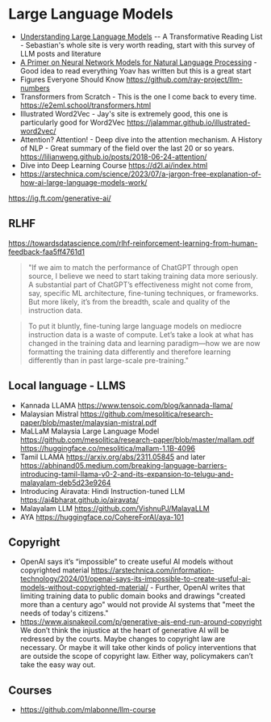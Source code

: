 # Large Language Models

* [Understanding Large Language Models](https://arxiv.org/abs/1510.00726s) -- A Transformative Reading List - Sebastian's whole site is very worth reading, start with this survey of LLM posts and literature
* [A Primer on Neural Network Models for Natural Language Processing](https://arxiv.org/abs/1510.00726) - Good idea to read everything Yoav has written but this is a great start
* Figures Everyone Should Know https://github.com/ray-project/llm-numbers
* Transformers from Scratch - This is the one I come back to every time. https://e2eml.school/transformers.html
* Illustrated Word2Vec - Jay's site is extremely good, this one is particularly good for Word2Vec https://jalammar.github.io/illustrated-word2vec/
* Attention? Attention! - Deep dive into the attention mechanism.
A History of NLP - Great summary of the field over the last 20 or so years. https://lilianweng.github.io/posts/2018-06-24-attention/
* Dive into Deep Learning Course https://d2l.ai/index.html
* https://arstechnica.com/science/2023/07/a-jargon-free-explanation-of-how-ai-large-language-models-work/

https://ig.ft.com/generative-ai/

## RLHF

https://towardsdatascience.com/rlhf-reinforcement-learning-from-human-feedback-faa5ff4761d1 
> "If we aim to match the performance of ChatGPT through open source, I believe we need to start taking training data more seriously. A substantial part of ChatGPT’s effectiveness might not come from, say, specific ML architecture, fine-tuning techniques, or frameworks. But more likely, it’s from the breadth, scale and quality of the instruction data.

> To put it bluntly, fine-tuning large language models on mediocre instruction data is a waste of compute. Let’s take a look at what has changed in the training data and learning paradigm—how we are now formatting the training data differently and therefore learning differently than in past large-scale pre-training."

## Local language  - LLMS

* Kannada LLAMA https://www.tensoic.com/blog/kannada-llama/
* Malaysian Mistral https://github.com/mesolitica/research-paper/blob/master/malaysian-mistral.pdf
* MaLLaM Malaysia Large Language Model https://github.com/mesolitica/research-paper/blob/master/mallam.pdf https://huggingface.co/mesolitica/mallam-1.1B-4096
* Tamil LLAMA https://arxiv.org/abs/2311.05845 and later https://abhinand05.medium.com/breaking-language-barriers-introducing-tamil-llama-v0-2-and-its-expansion-to-telugu-and-malayalam-deb5d23e9264
* Introducing Airavata: Hindi Instruction-tuned LLM https://ai4bharat.github.io/airavata/ 
* Malayalam LLM https://github.com/VishnuPJ/MalayaLLM
* AYA https://huggingface.co/CohereForAI/aya-101

## Copyright

* OpenAI says it’s “impossible” to create useful AI models without copyrighted material https://arstechnica.com/information-technology/2024/01/openai-says-its-impossible-to-create-useful-ai-models-without-copyrighted-material/ - Further, OpenAI writes that limiting training data to public domain books and drawings "created more than a century ago" would not provide AI systems that "meet the needs of today's citizens."
* https://www.aisnakeoil.com/p/generative-ais-end-run-around-copyright We don’t think the injustice at the heart of generative AI will be redressed by the courts. Maybe changes to copyright law are necessary. Or maybe it will take other kinds of policy interventions that are outside the scope of copyright law. Either way, policymakers can’t take the easy way out.

## Courses

* https://github.com/mlabonne/llm-course 